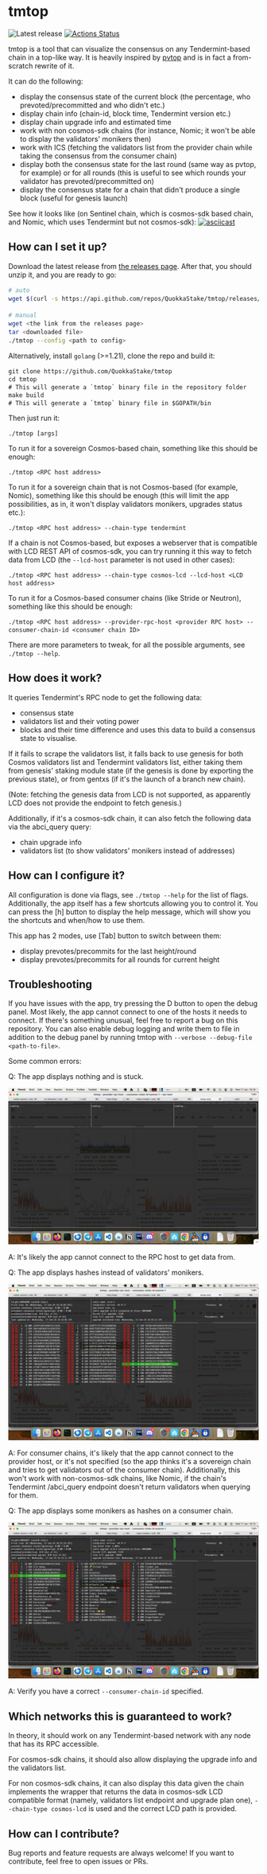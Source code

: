 # tmtop

![Latest release](https://img.shields.io/github/v/release/QuokkaStake/tmtop)
[![Actions Status](https://github.com/QuokkaStake/tmtop/workflows/test/badge.svg)](https://github.com/QuokkaStake/tmtop/actions)

tmtop is a tool that can visualize the consensus on any Tendermint-based chain in a top-like way.
It is heavily inspired by [pvtop](https://github.com/blockpane/pvtop) and is in fact a from-scratch rewrite of it.

It can do the following:
- display the consensus state of the current block (the percentage, who prevoted/precommitted and who didn't etc.)
- display chain info (chain-id, block time, Tendermint version etc.)
- display chain upgrade info and estimated time
- work with non cosmos-sdk chains (for instance, Nomic; it won't be able to display the validators' monikers then)
- work with ICS (fetching the validators list from the provider chain while taking the consensus from the consumer chain)
- display both the consensus state for the last round (same way as pvtop, for example)
or for all rounds (this is useful to see which rounds your validator has prevoted/precommitted on)
- display the consensus state for a chain that didn't produce a single block (useful for genesis launch)

See how it looks like (on Sentinel chain, which is cosmos-sdk based chain, and Nomic, which uses Tendermint
but not cosmos-sdk):
[![asciicast](https://asciinema.org/a/pnmH6j1MHGNdUY8y4eF2Ut21M.svg)](https://asciinema.org/a/pnmH6j1MHGNdUY8y4eF2Ut21M)

## How can I set it up?

Download the latest release from [the releases page](https://github.com/QuokkaStake/tmtop/releases/). After that, you should unzip it, and you are ready to go:

```sh
# auto
wget $(curl -s https://api.github.com/repos/QuokkaStake/tmtop/releases/latest | grep "browser_download_url.*linux_amd64.tar.gz" | cut -d '"' -f 4) -O tmtop_linux_amd64_latest_release.tar.gz && tar zxvf tmtop_linux_amd64_latest_release.tar.gz && cp tmtop /usr/local/bin/ && tmtop

# manual
wget <the link from the releases page>
tar <downloaded file>
./tmtop --config <path to config>
```

Alternatively, install `golang` (>=1.21), clone the repo and build it:
```
git clone https://github.com/QuokkaStake/tmtop
cd tmtop
# This will generate a `tmtop` binary file in the repository folder
make build
# This will generate a `tmtop` binary file in $GOPATH/bin
```

Then just run it:

```
./tmtop [args]
```

To run it for a sovereign Cosmos-based chain, something like this should be enough:
```
./tmtop <RPC host address>
```

To run it for a sovereign chain that is not Cosmos-based (for example, Nomic), something like this should be enough
(this will limit the app possibilities, as in, it won't display validators monikers,
upgrades status etc.):
```
./tmtop <RPC host address> --chain-type tendermint
```

If a chain is not Cosmos-based, but exposes a webserver that is compatible with LCD REST API of cosmos-sdk,
you can try running it this way to fetch data from LCD (the `--lcd-host` parameter is not used in other cases):
```
./tmtop <RPC host address> --chain-type cosmos-lcd --lcd-host <LCD host address>
```

To run it for a Cosmos-based consumer chains (like Stride or Neutron),
something like this should be enough:
```
./tmtop <RPC host address> --provider-rpc-host <provider RPC host> --consumer-chain-id <consumer chain ID>
```

There are more parameters to tweak, for all the possible arguments, see `./tmtop --help`.


## How does it work?

It queries Tendermint's RPC node to get the following data:
- consensus state
- validators list and their voting power
- blocks and their time difference
and uses this data to build a consensus state to visualise.

If it fails to scrape the validators list, it falls back to use genesis for both Cosmos validators list
and Tendermint validators list, either taking them from genesis' staking module state (if the genesis is done
by exporting the previous state), or from gentxs (if it's the launch of a branch new chain).

(Note: fetching the genesis data from LCD is not supported, as apparently LCD does not provide the endpoint
to fetch genesis.)

Additionally, if it's a cosmos-sdk chain, it can also fetch the following data via the abci_query query:
- chain upgrade info
- validators list (to show validators' monikers instead of addresses)

## How can I configure it?

All configuration is done via flags, see `./tmtop --help` for the list of flags.
Additionally, the app itself has a few shortcuts allowing you to control it.
You can press the [h] button to display the help message, which will show you the shortcuts and when/how to use them.

This app has 2 modes, use [Tab] button to switch between them:
- display prevotes/precommits for the last height/round
- display prevotes/precommits for all rounds for current height

## Troubleshooting

If you have issues with the app, try pressing the D button to open the debug panel.
Most likely, the app cannot connect to one of the hosts it needs to connect.
If there's something unusual, feel free to report a bug on this repository.
You can also enable debug logging and write them to file in addition to the debug panel
by running tmtop with `--verbose --debug-file <path-to-file>`.

Some common errors:

Q: The app displays nothing and is stuck.

![Telegram](https://raw.githubusercontent.com/QuokkaStake/tmtop/main/images/rpc-host-issues.jpg)

A: It's likely the app cannot connect to the RPC host to get data from.

Q: The app displays hashes instead of validators' monikers.

![Telegram](https://raw.githubusercontent.com/QuokkaStake/tmtop/main/images/provider-host-issues.jpg)

A: For consumer chains, it's likely that the app cannot connect to the provider host,
or it's not specified (so the app thinks it's a sovereign chain and tries to get validators
out of the consumer chain). Additionally, this won't work with non-cosmos-sdk chains, like Nomic, if the chain's
Tendermint /abci_query endpoint doesn't return validators when querying for them.

Q: The app displays some monikers as hashes on a consumer chain.

![Telegram](https://raw.githubusercontent.com/QuokkaStake/tmtop/main/images/wrong-chain-id.jpg)

A: Verify you have a correct `--consumer-chain-id` specified.

## Which networks this is guaranteed to work?

In theory, it should work on any Tendermint-based network with any node that has its RPC accessible.

For cosmos-sdk chains, it should also allow displaying the upgrade info and the validators list.

For non cosmos-sdk chains, it can also display this data given the chain implements the wrapper
that returns the data in cosmos-sdk LCD compatible format (namely, validators list endpoint and upgrade plan one),
`--chain-type cosmos-lcd` is used and the correct LCD path is provided.

## How can I contribute?

Bug reports and feature requests are always welcome! If you want to contribute, feel free to open issues or PRs.
